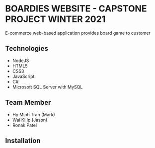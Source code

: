 # BOARDIES WEBSITE - CAPSTONE PROJECT WINTER 2021

E-commerce web-based application provides board game to customer

## Technologies
* NodeJS
* HTML5 
* CSS3
* JavaScript
* C#
* Microsoft SQL Server with MySQL

## Team Member
* Hy Minh Tran (Mark)
* Wai Ki Ip (Jason)
* Ronak Patel

## Installation


